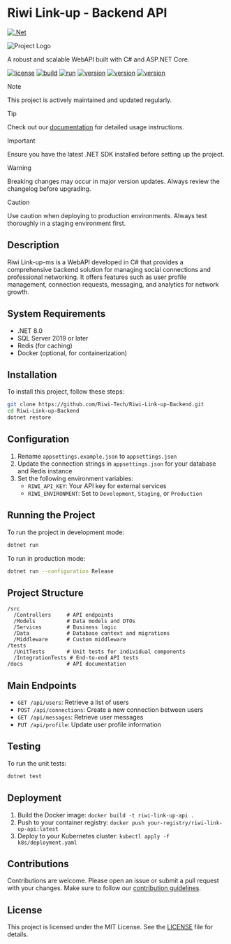 # Riwi Link-up - Backend API

[![.Net](https://upload.wikimedia.org/wikipedia/commons/thumb/e/ee/.NET_Core_Logo.svg/480px-.NET_Core_Logo.svg.png)](https://dotnet.microsoft.com/apps/aspnet/apis)

![Project Logo](https://example.com/path/to/your/logo.png)

A robust and scalable WebAPI built with C# and ASP.NET Core.

[![license](https://img.shields.io/badge/license-MIT-blue.svg)](https://opensource.org/licenses/MIT)
[![build](https://img.shields.io/badge/build-passing-brightgreen.svg)](https://github.com/yourusername/Riwi-Link-up/actions)
[![run](https://img.shields.io/badge/run-passing-brightgreen.svg)](https://your-deployment-url.com)
[![version](https://img.shields.io/badge/version-1.0.0-brightgreen.svg)](https://github.com/yourusername/Riwi-Link-up/releases/tag/v1.0.0)
[![version](https://img.shields.io/badge/version-2.0.0-brightgreen.svg)](https://github.com/yourusername/Riwi-Link-up/releases/tag/v2.0.0)
[![version](https://img.shields.io/badge/version-3.0.0-brightgreen.svg)](https://github.com/yourusername/Riwi-Link-up/releases/tag/v3.0.0)

>[!NOTE]
>This project is actively maintained and updated regularly.

>[!TIP]
>Check out our [documentation](https://docs.example.com) for detailed usage instructions.

>[!IMPORTANT]
>Ensure you have the latest .NET SDK installed before setting up the project.

>[!WARNING]
>Breaking changes may occur in major version updates. Always review the changelog before upgrading.

>[!CAUTION]
>Use caution when deploying to production environments. Always test thoroughly in a staging environment first.

## Description

Riwi Link-up-ms is a WebAPI developed in C# that provides a comprehensive backend solution for managing social connections and professional networking. It offers features such as user profile management, connection requests, messaging, and analytics for network growth.

## System Requirements

- .NET 8.0 
- SQL Server 2019 or later
- Redis (for caching)
- Docker (optional, for containerization)

## Installation

To install this project, follow these steps:

```bash
git clone https://github.com/Riwi-Tech/Riwi-Link-up-Backend.git
cd Riwi-Link-up-Backend
dotnet restore
```

## Configuration

1. Rename `appsettings.example.json` to `appsettings.json`
2. Update the connection strings in `appsettings.json` for your database and Redis instance
3. Set the following environment variables:
   - `RIWI_API_KEY`: Your API key for external services
   - `RIWI_ENVIRONMENT`: Set to `Development`, `Staging`, or `Production`

## Running the Project

To run the project in development mode:

```bash
dotnet run
```

To run in production mode:

```bash
dotnet run --configuration Release
```

## Project Structure

```
/src
  /Controllers     # API endpoints
  /Models          # Data models and DTOs
  /Services        # Business logic
  /Data            # Database context and migrations
  /Middleware      # Custom middleware
/tests
  /UnitTests       # Unit tests for individual components
  /IntegrationTests # End-to-end API tests
/docs              # API documentation
```

## Main Endpoints

- `GET /api/users`: Retrieve a list of users
- `POST /api/connections`: Create a new connection between users
- `GET /api/messages`: Retrieve user messages
- `PUT /api/profile`: Update user profile information

## Testing

To run the unit tests:

```bash
dotnet test
```

## Deployment

1. Build the Docker image: `docker build -t riwi-link-up-api .`
2. Push to your container registry: `docker push your-registry/riwi-link-up-api:latest`
3. Deploy to your Kubernetes cluster: `kubectl apply -f k8s/deployment.yaml`

## Contributions

Contributions are welcome. Please open an issue or submit a pull request with your changes. Make sure to follow our [contribution guidelines](CONTRIBUTING.md).

## License

This project is licensed under the MIT License. See the [LICENSE](LICENSE) file for details.
